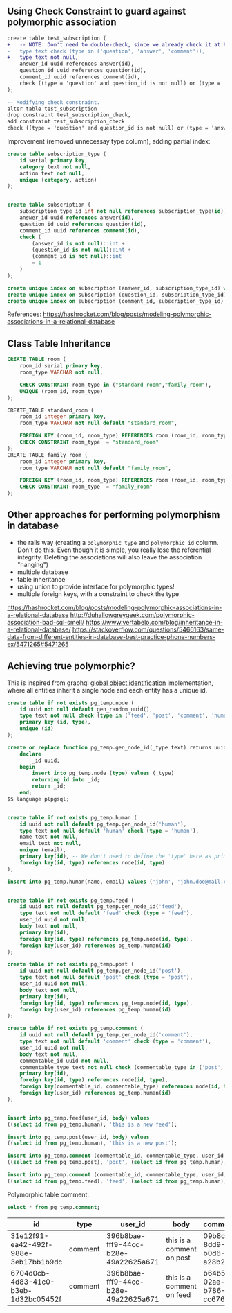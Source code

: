 ## Using Check Constraint to guard against polymorphic association

```diff sql
create table test_subscription (
+ 	-- NOTE: Don't need to double-check, since we already check it at the bottom
-	type text check (type in ('question', 'answer', 'comment')),
+	type text not null,
	answer_id uuid references answer(id),
	question_id uuid references question(id),
	comment_id uuid references comment(id),
	check ((type = 'question' and question_id is not null) or (type = 'answer' and answer_id is not null) or (type = 'comment' and comment_id is not null))
);

-- Modifying check constraint.
alter table test_subscription 
drop constraint test_subscription_check, 
add constraint test_subscription_check 
check ((type = 'question' and question_id is not null) or (type = 'answer' and answer_id is not null) or (type = 'comment' and comment_id is not null));
```

Improvement (removed unnecessay type column), adding partial index:
```sql
create table subscription_type (
	id serial primary key,
	category text not null,
	action text not null,
	unique (category, action)
);


create table subscription (
	subscription_type_id int not null references subscription_type(id),
	answer_id uuid references answer(id),
	question_id uuid references question(id),
	comment_id uuid references comment(id),
	check (
		(answer_id is not null)::int + 
		(question_id is not null)::int + 
		(comment_id is not null)::int
		= 1
	)
);

create unique index on subscription (answer_id, subscription_type_id) where answer_id is not null;
create unique index on subscription (question_id, subscription_type_id) where question_id is not null;
create unique index on subscription (comment_id, subscription_type_id) where comment_id is not null;
```


References:
https://hashrocket.com/blog/posts/modeling-polymorphic-associations-in-a-relational-database

## Class Table Inheritance

```sql
CREATE TABLE room (
    room_id serial primary key,
    room_type VARCHAR not null,

    CHECK CONSTRAINT room_type in ("standard_room","family_room"),
    UNIQUE (room_id, room_type)
);

CREATE_TABLE standard_room (
    room_id integer primary key,
    room_type VARCHAR not null default "standard_room",

    FOREIGN KEY (room_id, room_type) REFERENCES room (room_id, room_type),
    CHECK CONSTRAINT room_type  = "standard_room"
);
CREATE_TABLE family_room (
    room_id integer primary key,
    room_type VARCHAR not null default "family_room",

    FOREIGN KEY (room_id, room_type) REFERENCES room (room_id, room_type),
    CHECK CONSTRAINT room_type  = "family_room"
);
```

## Other approaches for performing polymorphism in database
- the rails way (creating a `polymorphic_type` and `polymorphic_id` column. Don't do this. Even though it is simple, you really lose the referential integrity. Deleting the associations will also leave the association "hanging")
- multiple database
- table inheritance
- using union to provide interface for polymorphic types!
- multiple foreign keys, with a constraint to check the type

https://hashrocket.com/blog/posts/modeling-polymorphic-associations-in-a-relational-database
http://duhallowgreygeek.com/polymorphic-association-bad-sql-smell/
https://www.vertabelo.com/blog/inheritance-in-a-relational-database/
https://stackoverflow.com/questions/5466163/same-data-from-different-entities-in-database-best-practice-phone-numbers-ex/5471265#5471265


## Achieving true polymorphic?

This is inspired from graphql [global object identification](https://graphql.org/learn/global-object-identification/) implementation, where all entities inherit a single node and each entity has a unique id.


```sql
create table if not exists pg_temp.node (
	id uuid not null default gen_random_uuid(),
	type text not null check (type in ('feed', 'post', 'comment', 'human')),
	primary key (id, type),
	unique (id)
);

create or replace function pg_temp.gen_node_id(_type text) returns uuid as $$
	declare
		_id uuid;
	begin
		insert into pg_temp.node (type) values (_type)
		returning id into _id;
		return _id;
	end;
$$ language plpgsql;


create table if not exists pg_temp.human (
	id uuid not null default pg_temp.gen_node_id('human'),
	type text not null default 'human' check (type = 'human'),
	name text not null,
	email text not null,
	unique (email),
	primary key(id), -- We don't need to define the 'type' here as primary key, because the constraint will have already been applied in the node table.
	foreign key(id, type) references node(id, type)
);

insert into pg_temp.human(name, email) values ('john', 'john.doe@mail.com');


create table if not exists pg_temp.feed (
	id uuid not null default pg_temp.gen_node_id('feed'),
	type text not null default 'feed' check (type = 'feed'),
	user_id uuid not null,
	body text not null,
	primary key(id),
	foreign key(id, type) references pg_temp.node(id, type),
	foreign key(user_id) references pg_temp.human(id)
);

create table if not exists pg_temp.post (
	id uuid not null default pg_temp.gen_node_id('post'),
	type text not null default 'post' check (type = 'post'),
	user_id uuid not null,
	body text not null,
	primary key(id),
	foreign key(id, type) references pg_temp.node(id, type),
	foreign key(user_id) references pg_temp.human(id)
);

create table if not exists pg_temp.comment (
	id uuid not null default pg_temp.gen_node_id('comment'),
	type text not null default 'comment' check (type = 'comment'),
	user_id uuid not null,
	body text not null,
	commentable_id uuid not null,
	commentable_type text not null check (commentable_type in ('post', 'feed')),
	primary key(id),
	foreign key(id, type) references node(id, type),
	foreign key(commentable_id, commentable_type) references node(id, type),
	foreign key(user_id) references pg_temp.human(id)
);


insert into pg_temp.feed(user_id, body) values 
((select id from pg_temp.human), 'this is a new feed');

insert into pg_temp.post(user_id, body) values 
((select id from pg_temp.human), 'this is a new post');

insert into pg_temp.comment (commentable_id, commentable_type, user_id, body) values
((select id from pg_temp.post), 'post', (select id from pg_temp.human), 'this is a comment on post');

insert into pg_temp.comment (commentable_id, commentable_type, user_id, body) values
((select id from pg_temp.feed), 'feed', (select id from pg_temp.human), 'this is a comment on feed');
```

Polymorphic table comment:
```sql
select * from pg_temp.comment;
```


| id | type | user_id | body | commentable_id | commentable_type |
| -- | ---- | --------| ---- | -------------- | ---------------- |
| 31e12f91-ea42-492f-988e-3eb17bb1b9dc	| comment	| 396b8bae-fff9-44cc-b28e-49a22625a671	| this is a comment on post	| 09b8ccb0-8dd9-4a8e-b0d6-a28b296ac7a4	| post| 
| 6704d0cb-4d83-41c0-b3eb-1d32bc05452f| 	comment| 	396b8bae-fff9-44cc-b28e-49a22625a671| 	this is a comment on feed| 	b64b571b-02ae-4c55-b786-cc6764b40eda| 	feed| 
